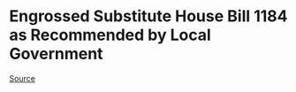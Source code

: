 # Engrossed Substitute House Bill 1184 as Recommended by Local Government

[Source](http://lawfilesext.leg.wa.gov/biennium/2021-22/Xml/Bills/House%20Bills/1184-S.E.xml)